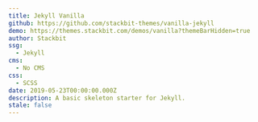 ```yaml
---
title: Jekyll Vanilla
github: https://github.com/stackbit-themes/vanilla-jekyll
demo: https://themes.stackbit.com/demos/vanilla?themeBarHidden=true
author: Stackbit
ssg:
  - Jekyll
cms:
  - No CMS
css:
  - SCSS
date: 2019-05-23T00:00:00.000Z
description: A basic skeleton starter for Jekyll.
stale: false
---
```

